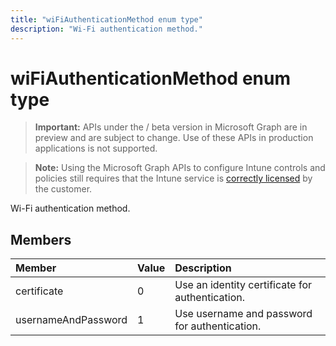 ```yaml
---
title: "wiFiAuthenticationMethod enum type"
description: "Wi-Fi authentication method."
---
```


# wiFiAuthenticationMethod enum type

> **Important:** APIs under the / beta version in Microsoft Graph are in preview and are subject to change. Use of these APIs in production applications is not supported.

> **Note:** Using the Microsoft Graph APIs to configure Intune controls and policies still requires that the Intune service is [correctly licensed](https://go.microsoft.com/fwlink/?linkid=839381) by the customer.

Wi-Fi authentication method.
## Members
|Member|Value|Description|
|:---|:---|:---|
|certificate|0|Use an identity certificate for authentication.|
|usernameAndPassword|1|Use username and password for authentication.|





